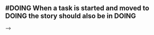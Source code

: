 ## #DOING When a task is started and moved to DOING the story should also be in DOING
<!-- 
#task
created:2023-09-30T14:41:06.949Z
group:"Ungrouped Tasks"
story-id:start-a-task-without-args
task-id:L1D5Z
order:0
-->
-->